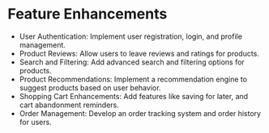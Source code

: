 # Feature Enhancements
- User Authentication: Implement user registration, login, and profile management.
- Product Reviews: Allow users to leave reviews and ratings for products.
- Search and Filtering: Add advanced search and filtering options for products.
- Product Recommendations: Implement a recommendation engine to suggest products based on user behavior.
- Shopping Cart Enhancements: Add features like saving for later, and cart abandonment reminders.
- Order Management: Develop an order tracking system and order history for users.